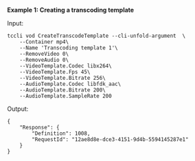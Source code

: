 **Example 1: Creating a transcoding template**



Input: 

```
tccli vod CreateTranscodeTemplate --cli-unfold-argument  \
    --Container mp4\
    --Name 'Transcoding template 1'\
    --RemoveVideo 0\
    --RemoveAudio 0\
    --VideoTemplate.Codec libx264\
    --VideoTemplate.Fps 45\
    --VideoTemplate.Bitrate 256\
    --AudioTemplate.Codec libfdk_aac\
    --AudioTemplate.Bitrate 200\
    --AudioTemplate.SampleRate 200
```

Output: 
```
{
    "Response": {
        "Definition": 1008,
        "RequestId": "12ae8d8e-dce3-4151-9d4b-5594145287e1"
    }
}
```

